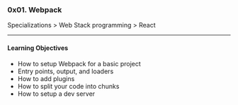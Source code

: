 ### 0x01. Webpack
Specializations > Web Stack programming > React
___

#### Learning Objectives

- How to setup Webpack for a basic project
- Entry points, output, and loaders
- How to add plugins
- How to split your code into chunks
- How to setup a dev server
